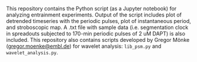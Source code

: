 This repository contains the Python script (as a Jupyter notebook) for analyzing entrainment experiments. Output of the script includes plot of detrended timeseries with the periodic pulses, plot of instantaneous period, and stroboscopic map. A .txt file with sample data (i.e. segmentation clock in spreadouts subjected to 170-min periodic pulses of 2 uM DAPT) is also included. This repository also contains scripts developed by Gregor Mönke (gregor.moenke@embl.de) for wavelet analysis: `lib_psm.py` and `wavelet_analysis.py`.
